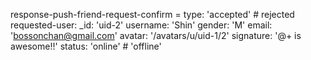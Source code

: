 response-push-friend-request-confirm =
  type: 'accepted' # rejected
  requested-user:
    _id: 'uid-2'
    username: 'Shin'
    gender: 'M'
    email: 'bossonchan@gmail.com'
    avatar: '/avatars/u/uid-1/2'
    signature: '@+ is awesome!!'
    status: 'online' # 'offline'
